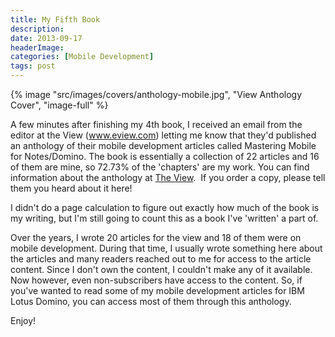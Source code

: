 ```yaml
---
title: My Fifth Book
description: 
date: 2013-09-17
headerImage: 
categories: [Mobile Development]
tags: post
---
```


{% image "src/images/covers/anthology-mobile.jpg", "View Anthology Cover", "image-full" %}

A few minutes after finishing my 4th book, I received an email from the editor at the View (www.eview.com) letting me know that they'd published an anthology of their mobile development articles called Mastering Mobile for Notes/Domino. The book is essentially a collection of 22 articles and 16 of them are mine, so 72.73% of the 'chapters' are my work. You can find information about the anthology at [The View](https://www.eview.com/anthology.nsf/Anthology?OpenForm).[](https://www.eview.com/anthology.nsf/Anthology?OpenForm.)  If you order a copy, please tell them you heard about it here!

I didn't do a page calculation to figure out exactly how much of the book is my writing, but I'm still going to count this as a book I've 'written' a part of.

Over the years, I wrote 20 articles for the view and 18 of them were on mobile development. During that time, I usually wrote something here about the articles and many readers reached out to me for access to the article content. Since I don't own the content, I couldn't make any of it available. Now however, even non-subscribers have access to the content. So, if you've wanted to read some of my mobile development articles for IBM Lotus Domino, you can access most of them through this anthology.

Enjoy!
